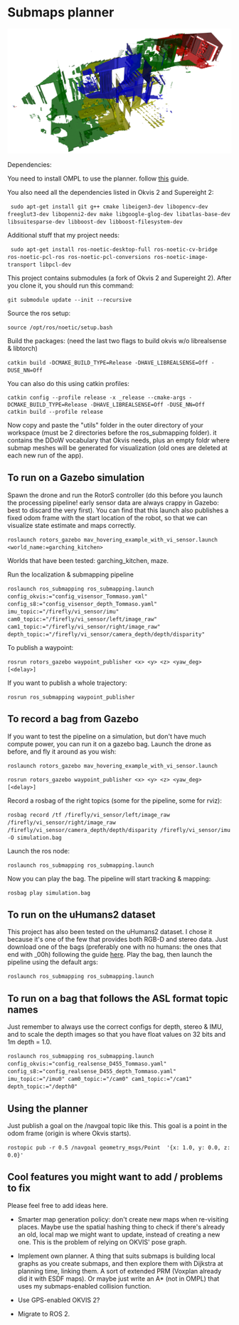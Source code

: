 # Submaps planner

![This is an image](/imgs/cool_pic.png)


Dependencies:

You need to install OMPL to use the planner. follow [this](https://ompl.kavrakilab.org/installation.html) guide.

You also need all the dependencies listed in Okvis 2 and Supereight 2:

`` sudo apt-get install git g++ cmake libeigen3-dev libopencv-dev freeglut3-dev libopenni2-dev make libgoogle-glog-dev libatlas-base-dev libsuitesparse-dev libboost-dev libboost-filesystem-dev``

Additional stuff that my project needs:

`` sudo apt-get install ros-noetic-desktop-full ros-noetic-cv-bridge ros-noetic-pcl-ros ros-noetic-pcl-conversions ros-noetic-image-transport libpcl-dev``

This project contains submodules (a fork of Okvis 2 and Supereight 2). After you clone it, you should run this command:

`` git submodule update --init --recursive ``


Source the ros setup:

`` source /opt/ros/noetic/setup.bash ``

Build the packages: (need the last two flags to build okvis w/o librealsense & libtorch)

`` catkin build -DCMAKE_BUILD_TYPE=Release -DHAVE_LIBREALSENSE=Off -DUSE_NN=Off ``

You can also do this using catkin profiles:

```
catkin config --profile release -x _release --cmake-args -DCMAKE_BUILD_TYPE=Release -DHAVE_LIBREALSENSE=Off -DUSE_NN=Off
catkin build --profile release
```

Now copy and paste the "utils" folder in the outer directory of your workspace (must be 2 directories before the ros_submapping folder). it contains the DDoW vocabulary that Okvis needs, plus an empty foldr where submap meshes will be generated for visualization (old ones are deleted at each new run of the app).

## To run on a Gazebo simulation

Spawn the drone and run the RotorS controller (do this before you launch the processing pipeline! early sensor data are always crappy in Gazebo: best to discard the very first).
You can find that this launch also publishes a fixed odom frame with the start location of the robot, so that we can visualize state estimate and maps correctly.

`` roslaunch rotors_gazebo mav_hovering_example_with_vi_sensor.launch <world_name:=garching_kitchen> ``

Worlds that have been tested: garching_kitchen, maze.

Run the localization & submapping pipeline

`` roslaunch ros_submapping ros_submapping.launch config_okvis:="config_visensor_Tommaso.yaml" config_s8:="config_visensor_depth_Tommaso.yaml" imu_topic:="/firefly/vi_sensor/imu" cam0_topic:="/firefly/vi_sensor/left/image_raw" cam1_topic:="/firefly/vi_sensor/right/image_raw" depth_topic:="/firefly/vi_sensor/camera_depth/depth/disparity" ``

To publish a waypoint:

`` rosrun rotors_gazebo waypoint_publisher <x> <y> <z> <yaw_deg> [<delay>] ``

If you want to publish a whole trajectory:

`` rosrun ros_submapping waypoint_publisher ``


## To record a bag from Gazebo

If you want to test the pipeline on a simulation, but don't have much compute power, you can run it on a gazebo bag.
Launch the drone as before, and fly it around as you wish:

`` roslaunch rotors_gazebo mav_hovering_example_with_vi_sensor.launch ``

`` rosrun rotors_gazebo waypoint_publisher <x> <y> <z> <yaw_deg> [<delay>] ``

Record a rosbag of the right topics (some for the pipeline, some for rviz):

`` rosbag record /tf /firefly/vi_sensor/left/image_raw /firefly/vi_sensor/right/image_raw /firefly/vi_sensor/camera_depth/depth/disparity /firefly/vi_sensor/imu -O simulation.bag ``

Launch the ros node:

`` roslaunch ros_submapping ros_submapping.launch ``

Now you can play the bag. The pipeline will start tracking & mapping:

`` rosbag play simulation.bag ``

## To run on the uHumans2 dataset

This project has also been tested on the uHumans2 dataset. I chose it because it's one of the few that provides both RGB-D and stereo data. Just download one of the bags (preferably one with no humans: the ones that end with _00h) following the guide [here](http://web.mit.edu/sparklab/datasets/uHumans2/). Play the bag, then launch the pipeline using the default args:

`` roslaunch ros_submapping ros_submapping.launch ``

## To run on a bag that follows the ASL format topic names

Just remember to always use the correct configs for depth, stereo & IMU, and to scale the depth images so that you have float values on 32 bits and 1m depth = 1.0.

`` roslaunch ros_submapping ros_submapping.launch config_okvis:="config_realsense_D455_Tommaso.yaml" config_s8:="config_realsense_D455_depth_Tommaso.yaml" imu_topic:="/imu0" cam0_topic:="/cam0" cam1_topic:="/cam1" depth_topic:="/depth0" ``

## Using the planner

Just publish a goal on the /navgoal topic like this.
This goal is a point in the odom frame (origin is where Okvis starts).

`` rostopic pub -r 0.5 /navgoal geometry_msgs/Point  '{x: 1.0, y: 0.0, z: 0.0}' ``

## Cool features you might want to add / problems to fix

Please feel free to add ideas here.

- Smarter map generation policy: don't create new maps when re-visiting places. Maybe use the spatial hashing thing to check if there's already an old, local map we might want to update, instead of creating a new one. This is the problem of relying on OKVIS' pose graph.

- Implement own planner. A thing that suits submaps is building local graphs as you create submaps, and then explore them with Dijkstra at planning time, linking them. A sort of extended PRM (Voxplan already did it with ESDF maps). Or maybe just write an A* (not in OMPL) that uses my submaps-enabled collision function.

- Use GPS-enabled OKVIS 2?

- Migrate to ROS 2.







